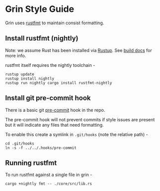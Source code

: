 # Grin Style Guide

Grin uses [rustfmt](https://github.com/rust-lang-nursery/rustfmt) to maintain consist formatting.

## Install rustfmt (nightly)

Note: we assume Rust has been installed via [Rustup](https://www.rustup.rs/).
See [build docs](./build.md) for more info.

rustfmt itself requires the nightly toolchain -

```
rustup update
rustup install nightly
rustup run nightly cargo install rustfmt-nightly
```

## Install git pre-commit hook

There is a basic git [pre-commit](../.hooks/pre-commit) hook in the repo.

The pre-commit hook will not prevent commits if style issues are present but it will
indicate any files that need formatting.

To enable this create a symlink in `.git/hooks` (note the relative path) -

```
cd .git/hooks
ln -s -f ../../.hooks/pre-commit
```

## Running rustfmt

To run rustfmt against a single file in grin -

```
cargo +nightly fmt -- ./core/src/lib.rs
```
